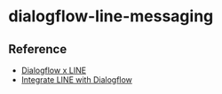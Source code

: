# dialogflow-line-messaging

## Reference

- [Dialogflow x LINE](https://medium.com/linedevth/line-x-dialogflow-%E0%B8%AA%E0%B8%A3%E0%B9%89%E0%B8%B2%E0%B8%87-chatbot-line-%E0%B9%81%E0%B8%9A%E0%B8%9A%E0%B8%87%E0%B9%88%E0%B8%B2%E0%B8%A2%E0%B9%86-%E0%B8%94%E0%B9%89%E0%B8%A7%E0%B8%A2-dialogflow-%E0%B9%81%E0%B8%A5%E0%B8%B0-line-bot-designer-%E0%B8%81%E0%B8%B1%E0%B8%99%E0%B9%80%E0%B8%96%E0%B8%AD%E0%B8%B0-572476c2eacd)
- [Integrate LINE with Dialogflow](https://medium.com/linedevth/%E0%B9%80%E0%B8%A3%E0%B8%B5%E0%B8%A2%E0%B8%99%E0%B8%A3%E0%B8%B9%E0%B9%89%E0%B8%81%E0%B8%B2%E0%B8%A3-integrate-line-bot-%E0%B9%80%E0%B8%82%E0%B9%89%E0%B8%B2%E0%B8%81%E0%B8%B1%E0%B8%9A-dialogflow-%E0%B9%81%E0%B8%A5%E0%B8%B0-firebase-%E0%B8%9C%E0%B9%88%E0%B8%B2%E0%B8%99-bmi-bot-5a30a672f6ae)

